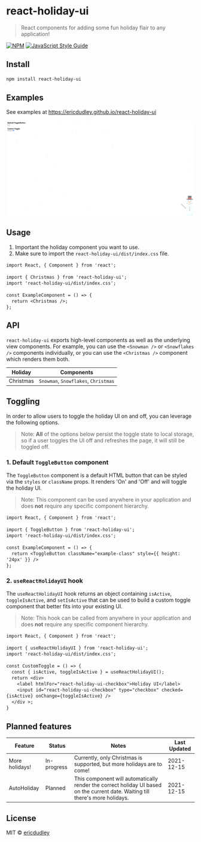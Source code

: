 # react-holiday-ui

> React components for adding some fun holiday flair to any application!

[![NPM](https://img.shields.io/npm/v/react-holiday-ui.svg)](https://www.npmjs.com/package/react-holiday-ui) [![JavaScript Style Guide](https://img.shields.io/badge/code_style-standard-brightgreen.svg)](https://standardjs.com)

## Install

```bash
npm install react-holiday-ui
```

## Examples
See examples at https://ericdudley.github.io/react-holiday-ui

![screenshot](https://raw.githubusercontent.com/ericdudley/react-holiday-ui/main/screenshot.png)

## Usage

1. Important the holiday component you want to use.
2. Make sure to import the `react-holiday-ui/dist/index.css` file.

```tsx
import React, { Component } from 'react';

import { Christmas } from 'react-holiday-ui';
import 'react-holiday-ui/dist/index.css';

const ExampleComponent = () => {
  return <Christmas />;
};
```

## API
`react-holiday-ui` exports high-level components as well as the underlying view components. For example, you can use the `<Snowman />` or `<Snowflakes />` components individually, or you can use the `<Christmas />` component which renders them both. 

| Holiday | Components|
| --- | --- |
| Christmas| `Snowman`, `Snowflakes`, `Christmas` |

## Toggling

In order to allow users to toggle the holiday UI on and off, you can leverage the following options. 



> Note: **All** of the options below persist the toggle state to local storage, so if a user toggles the UI off and refreshes the page, it will still be toggled off.

### 1. Default `ToggleButton` component

The `ToggleButton` component is a default HTML button that can be styled via the `styles` or `className` props. It renders 'On' and 'Off' and will toggle the holiday UI.
> Note: This component can be used anywhere in your application and does **not** require any specific component hierarchy.
```tsx
import React, { Component } from 'react';

import { ToggleButton } from 'react-holiday-ui';
import 'react-holiday-ui/dist/index.css';

const ExampleComponent = () => {
  return <ToggleButton className="example-class" style={{ height: '24px' }} />
};
```

### 2. `useReactHolidayUI` hook

The `useReactHolidayUI` hook returns an object containing `isActive`, `toggleIsActive`, and `setIsActive` that can be used to build a custom toggle component that better fits into your existing UI.
> Note: This hook can be called from anywhere in your application and does **not** require any specific component hierarchy.
```tsx
import React, { Component } from 'react';

import { useReactHolidayUI } from 'react-holiday-ui';
import 'react-holiday-ui/dist/index.css';

const CustomToggle = () => {
  const { isActive, toggleIsActive } = useReactHolidayUI();
  return <div>
    <label htmlFor="react-holiday-ui-checkbox">Holiday UI</label>
    <input id="react-holiday-ui-checkbox" type="checkbox" checked={isActive} onChange={toggleIsActive} />
  </div >;
}
```

## Planned features
| Feature| Status|  Notes | Last Updated|
| --- | --- | --- | --- |
| More holidays! | In-progress | Currently, only Christmas is supported, but more holidays are to come! | 2021-12-15|
| AutoHoliday | Planned | This component will automatically render the correct holiday UI based on the current date. Waiting till there's more holidays. | 2021-12-15


## License

MIT © [ericdudley](https://github.com/ericdudley)
